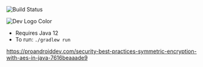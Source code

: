 ![Build Status](https://travis-ci.com/lockbook/developer-edition.svg?branch=master)

![Dev Logo Color][logo-dev-color]

* Requires Java 12
* To run: `./gradlew run`

https://proandroiddev.com/security-best-practices-symmetric-encryption-with-aes-in-java-7616beaaade9

[logo-dev-color]: https://raw.githubusercontent.com/lockbook/resources/master/Logo/lockbook_dev_logo_color.png
